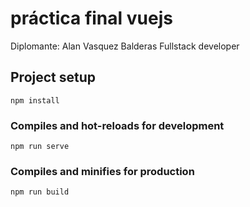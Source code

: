 # práctica final vuejs

Diplomante: Alan Vasquez Balderas
Fullstack developer

## Project setup

```
npm install
```

### Compiles and hot-reloads for development

```
npm run serve
```

### Compiles and minifies for production

```
npm run build
```
